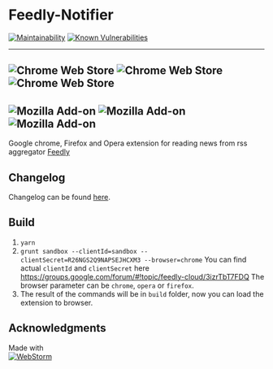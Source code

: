 Feedly-Notifier
===============

[![Maintainability](https://api.codeclimate.com/v1/badges/cc043ddadb231bfaa48b/maintainability)](https://codeclimate.com/github/olsh/Feedly-Notifier/maintainability)
[![Known Vulnerabilities](https://snyk.io/test/github/olsh/Feedly-Notifier/badge.svg)](https://snyk.io/test/github/olsh/Feedly-Notifier)

---
![Chrome Web Store](https://img.shields.io/chrome-web-store/v/egikgfbhipinieabdmcpigejkaomgjgb)
![Chrome Web Store](https://img.shields.io/chrome-web-store/users/egikgfbhipinieabdmcpigejkaomgjgb)
![Chrome Web Store](https://img.shields.io/chrome-web-store/rating/egikgfbhipinieabdmcpigejkaomgjgb)
---
![Mozilla Add-on](https://img.shields.io/amo/v/feedly-notifier)
![Mozilla Add-on](https://img.shields.io/amo/users/feedly-notifier)
![Mozilla Add-on](https://img.shields.io/amo/rating/feedly-notifier)
---


Google chrome, Firefox and Opera extension for reading news from rss aggregator [Feedly](https://feedly.com)

## Changelog

Changelog can be found [here](https://github.com/olsh/Feedly-Notifier/releases).

## Build

1. `yarn`
2. `grunt sandbox --clientId=sandbox --clientSecret=R26NGS2Q9NAPSEJHCXM3 --browser=chrome`
You can find actual `clientId` and `clientSecret` here https://groups.google.com/forum/#!topic/feedly-cloud/3izrTbT7FDQ
The browser parameter can be `chrome`, `opera` or `firefox`.
3. The result of the commands will be in `build` folder, now you can load the extension to browser.

## Acknowledgments

Made with  
[![WebStorm](https://github.com/olsh/Feedly-Notifier/raw/master/logos/ws-logo.png)](https://www.jetbrains.com/webstorm/)
